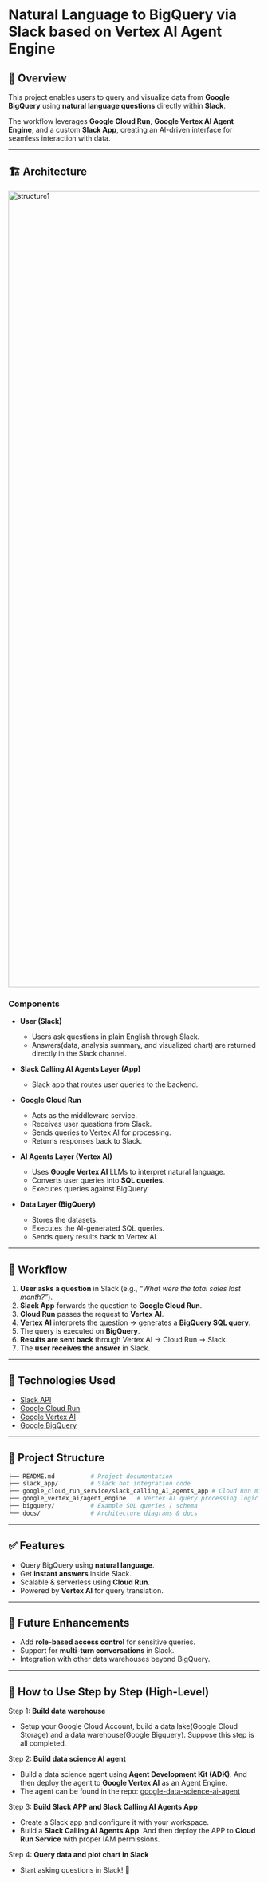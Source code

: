 # Natural Language to BigQuery via Slack based on Vertex AI Agent Engine 

## 📌 Overview  
This project enables users to query and visualize data from **Google BigQuery** using **natural language questions** directly within **Slack**.  

The workflow leverages **Google Cloud Run**, **Google Vertex AI Agent Engine**, and a custom **Slack App**, creating an AI-driven interface for seamless interaction with data.  

---

## 🏗️ Architecture  
<img width="4320" height="1596" alt="structure1" src="https://github.com/user-attachments/assets/594936fd-1213-44b1-b3d5-7389ddeec3fa" />



### Components  
- **User (Slack)**  
  - Users ask questions in plain English through Slack.  
  - Answers(data, analysis summary, and visualized chart) are returned directly in the Slack channel.    

- **Slack Calling AI Agents Layer (App)**  
  - Slack app that routes user queries to the backend.  

- **Google Cloud Run**  
  - Acts as the middleware service.  
  - Receives user questions from Slack.  
  - Sends queries to Vertex AI for processing.  
  - Returns responses back to Slack.  

- **AI Agents Layer (Vertex AI)**  
  - Uses **Google Vertex AI** LLMs to interpret natural language.  
  - Converts user queries into **SQL queries**.  
  - Executes queries against BigQuery.  

- **Data Layer (BigQuery)**  
  - Stores the datasets.  
  - Executes the AI-generated SQL queries.  
  - Sends query results back to Vertex AI.  

---

## 🔄 Workflow  
1. **User asks a question** in Slack (e.g., *“What were the total sales last month?”*).  
2. **Slack App** forwards the question to **Google Cloud Run**.  
3. **Cloud Run** passes the request to **Vertex AI**.  
4. **Vertex AI** interprets the question → generates a **BigQuery SQL query**.  
5. The query is executed on **BigQuery**.  
6. **Results are sent back** through Vertex AI → Cloud Run → Slack.  
7. The **user receives the answer** in Slack.  

---

## 🚀 Technologies Used  
- [Slack API](https://api.slack.com/)  
- [Google Cloud Run](https://cloud.google.com/run)  
- [Google Vertex AI](https://cloud.google.com/vertex-ai)  
- [Google BigQuery](https://cloud.google.com/bigquery)  

---

## 📂 Project Structure  
```bash
├── README.md          # Project documentation  
├── slack_app/         # Slack bot integration code  
├── google_cloud_run_service/slack_calling_AI_agents_app # Cloud Run middleware code  
├── google_vertex_ai/agent_engine   # Vertex AI query processing logic  
├── bigquery/          # Example SQL queries / schema  
└── docs/              # Architecture diagrams & docs  
```

---

## ✅ Features  
- Query BigQuery using **natural language**.  
- Get **instant answers** inside Slack.  
- Scalable & serverless using **Cloud Run**.  
- Powered by **Vertex AI** for query translation.  

---

## 🔮 Future Enhancements  
- Add **role-based access control** for sensitive queries.  
- Support for **multi-turn conversations** in Slack.  
- Integration with other data warehouses beyond BigQuery.  

---

## 📖 How to Use Step by Step (High-Level)  
Step 1: **Build data warehouse**
  - Setup your Google Cloud Account, build a data lake(Google Cloud Storage) and a data warehouse(Google Bigquery). Suppose this step is all completed.

Step 2: **Build data science AI agent** 
  - Build a data science agent using **Agent Development Kit (ADK)**. And then deploy the agent to **Google Vertex AI** as an Agent Engine.
  - The agent can be found in the repo: [google-data-science-ai-agent](https://github.com/LuckyStar888888/google-data-science-ai-agent/tree/main) 

Step 3: **Build Slack APP and Slack Calling AI Agents App**
  - Create a Slack app and configure it with your workspace.
  - Build a **Slack Calling AI Agents App**. And then deploy the APP to **Cloud Run Service** with proper IAM permissions. 

Step 4: **Query data and plot chart in Slack** 
  - Start asking questions in Slack! 🎉  
